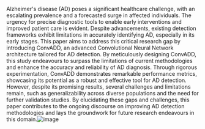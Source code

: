 Alzheimer's disease (AD) poses a significant healthcare challenge, with an escalating prevalence and a forecasted surge in affected individuals. The urgency for precise diagnostic tools to enable early interventions and improved patient care is evident. Despite advancements, existing detection frameworks exhibit limitations in accurately identifying AD, especially in its early stages. This paper aims to address this critical research gap by introducing ConvADD, an advanced Convolutional Neural Network architecture tailored for AD detection. By meticulously designing ConvADD, this study endeavours to surpass the limitations of current methodologies and enhance the accuracy and reliability of AD diagnosis. Through rigorous experimentation, ConvADD demonstrates remarkable performance metrics, showcasing its potential as a robust and effective tool for AD detection. However, despite its promising results, several challenges and limitations remain, such as generalizability across diverse populations and the need for further validation studies. By elucidating these gaps and challenges, this paper contributes to the ongoing discourse on improving AD detection methodologies and lays the groundwork for future research endeavours in this domain.![image](https://github.com/MAlsubaie/ConvADD/assets/85856229/810bd1e9-491f-46d3-8de4-4b86e96116c7)

